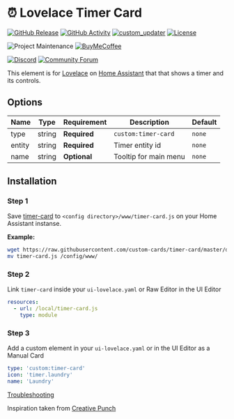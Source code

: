 # ⏰ Lovelace Timer Card

[![GitHub Release][releases-shield]][releases]
[![GitHub Activity][commits-shield]][commits]
[![custom_updater][customupdaterbadge]][customupdater]
[![License][license-shield]](LICENSE.md)

![Project Maintenance][maintenance-shield]
[![BuyMeCoffee][buymecoffeebadge]][buymecoffee]

[![Discord][discord-shield]][discord]
[![Community Forum][forum-shield]][forum]

This element is for [Lovelace](https://www.home-assistant.io/lovelace) on [Home Assistant](https://www.home-assistant.io/) that that shows a timer and its controls.

<!-- ![example](example.gif) -->

## Options

| Name | Type | Requirement | Description | Default
| ---- | ---- | ------- | ----------- | -------
| type | string | **Required** | `custom:timer-card` | `none`
| entity | string | **Required** | Timer entity id | `none`
| name | string | **Optional** | Tooltip for main menu | `none`

## Installation

### Step 1

Save [timer-card](https://github.com/custom-cards/timer-card/raw/master/dist/timer-card.js) to `<config directory>/www/timer-card.js` on your Home Assistant instanse.

**Example:**

```bash
wget https://raw.githubusercontent.com/custom-cards/timer-card/master/dist/timer-card.js
mv timer-card.js /config/www/
```

### Step 2

Link `timer-card` inside your `ui-lovelace.yaml` or Raw Editor in the UI Editor

```yaml
resources:
  - url: /local/timer-card.js
    type: module
```

### Step 3

Add a custom element in your `ui-lovelace.yaml` or in the UI Editor as a Manual Card

```yaml
type: 'custom:timer-card'
icon: 'timer.laundry'
name: 'Laundry'
```

[Troubleshooting](https://github.com/thomasloven/hass-config/wiki/Lovelace-Plugins)

Inspiration taken from [Creative Punch](https://codepen.io/CreativePunch/pen/lAHiu)

[buymecoffee]: https://www.buymeacoffee.com/iantrich
[buymecoffeebadge]: https://img.shields.io/badge/buy%20me%20a%20coffee-donate-blue.svg?style=for-the-badge
[commits-shield]: https://img.shields.io/github/commit-activity/y/custom-cards/timer-card.svg?style=for-the-badge
[commits]: https://github.com/custom-cards/timer-card/commits/master
[customupdater]: https://github.com/custom-components/custom_updater
[customupdaterbadge]: https://img.shields.io/badge/custom__updater-true-success.svg?style=for-the-badge
[discord]: https://discord.gg/Qa5fW2R
[discord-shield]: https://img.shields.io/discord/330944238910963714.svg?style=for-the-badge
[forum-shield]: https://img.shields.io/badge/community-forum-brightgreen.svg?style=for-the-badge
[forum]: https://community.home-assistant.io
[license-shield]: https://img.shields.io/github/license/custom-cards/timer-card.svg?style=for-the-badge
[maintenance-shield]: https://img.shields.io/badge/maintainer-Ian%20Richardson%20%40iantrich-blue.svg?style=for-the-badge
[releases-shield]: https://img.shields.io/github/release/custom-cards/timer-card.svg?style=for-the-badge
[releases]: https://github.com/custom-cards/timer-card/releases
